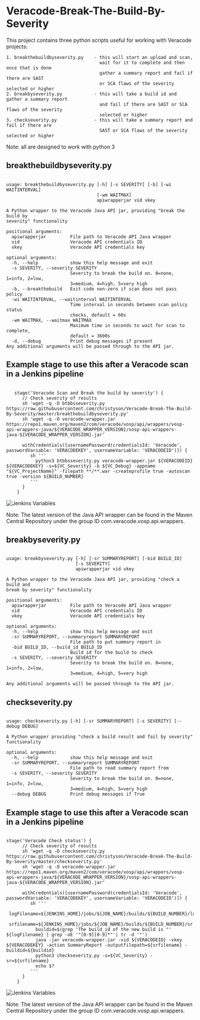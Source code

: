 # Veracode-Break-The-Build-By-Severity

This project contains three python scripts useful for working with Veracode projects:
    
    1. breakthebuildbyseverity.py    - this will start an upload and scan, 
                                       wait for it to complete and then once that is done 
                                       gather a summary report and fail if there are SAST 
                                       or SCA flaws of the severity selected or higher
    2. breakbyseverity.py            - this will take a build id and gather a summary report 
                                       and fail if there are SAST or SCA flaws of the severity
                                       selected or higher
    3. checkseverity.py              - this will take a summary report and fail if there are 
                                       SAST or SCA flaws of the severity selected or higher

Note: all are designed to work with python 3

## breakthebuildbyseverity.py
<pre><code>    
usage: breakthebuildbyseverity.py [-h] [-s SEVERITY] [-b] [-wi WAITINTERVAL]
                                  [-wm WAITMAX]
                                  apiwrapperjar vid vkey

A Python wrapper to the Veracode Java API jar, providing "break the build by
severity" functionality 

positional arguments:
  apiwrapperjar         File path to Veracode API Java wrapper
  vid                   Veracode API credentials ID
  vkey                  Veracode API credentials key

optional arguments:
  -h, --help            show this help message and exit
  -s SEVERITY, --severity SEVERITY
                        Severity to break the build on. 0=none, 1=info, 2=low,
                        3=medium, 4=high, 5=very high
  -b, --breakthebuild   Exit code non-zero if scan does not pass policy
  -wi WAITINTERVAL, --waitinterval WAITINTERVAL
                        Time interval in seconds between scan policy status
                        checks, default = 60s
  -wm WAITMAX, --waitmax WAITMAX
                        Maximum time in seconds to wait for scan to complete,
                        default = 3600s
  -d, --debug           Print debug messages if present
Any additional arguments will be passed through to the API jar.
</pre></code>    

## Example stage to use this after a Veracode scan in a Jenkins pipeline
<pre><code>
   stage('Veracode Scan and Break the build by severity') {
      // Check severity of results
      sh 'wget -q -O btbbsseverity.py https://raw.githubusercontent.com/christyson/Veracode-Break-The-Build-By-Severity/master/breakthebuildbyseverity.py'
      sh 'wget -q -O veracode-wrapper.jar https://repo1.maven.org/maven2/com/veracode/vosp/api/wrappers/vosp-api-wrappers-java/${VERACODE_WRAPPER_VERSION}/vosp-api-wrappers-java-${VERACODE_WRAPPER_VERSION}.jar'

      withCredentials([usernamePassword(credentialsId: 'Veracode', passwordVariable: 'VERACODEKEY', usernameVariable: 'VERACODEID')]) {
         sh '''
           python3 btbbsseverity.py veracode-wrapper.jar ${VERACODEID} ${VERACODEKEY} -s=${VC_Severity} -b ${VC_Debug} -appname "${VC_ProjectName}" -filepath **/**.war -createprofile true -autoscan true -version ${BUILD_NUMBER}
         '''
      }
    }
</pre></code>    
![Jenkins Variables](https://github.com/christyson/Veracode-Break-The-Build-By-Severity/blob/master/bbts_Jenkins_Variables.PNG)

Note: The latest version of the Java API wrapper can be found in the Maven Central Repository under the group ID com.veracode.vosp.api.wrappers. 

## breakbyseverity.py
<pre><code>    
usage: breakbyseverity.py [-h] [-sr SUMMARYREPORT] [-bid BUILD_ID]
                          [-s SEVERITY]
                          apiwrapperjar vid vkey

A Python wrapper to the Veracode Java API jar, providing "check a build and
break by severity" functionality

positional arguments:
  apiwrapperjar         File path to Veracode API Java wrapper
  vid                   Veracode API credentials ID
  vkey                  Veracode API credentials key

optional arguments:
  -h, --help            show this help message and exit
  -sr SUMMARYREPORT, --summaryreport SUMMARYREPORT
                        File path to put summary report in
  -bid BUILD_ID, --build_id BUILD_ID
                        Build id for the build to check
  -s SEVERITY, --severity SEVERITY
                        Severity to break the build on. 0=none, 1=info, 2=low,
                        3=medium, 4=high, 5=very high

Any additional arguments will be passed through to the API jar.
</pre></code>    

## checkseverity.py
<pre><code>    
usage: checkseverity.py [-h] [-sr SUMMARYREPORT] [-s SEVERITY] [--debug DEBUG]

A Python wrapper providing "check a build result and fail by severity"
functionality

optional arguments:
  -h, --help            show this help message and exit
  -sr SUMMARYREPORT, --summaryreport SUMMARYREPORT
                        File path to read summary report from
  -s SEVERITY, --severity SEVERITY
                        Severity to break the build on. 0=none, 1=info, 2=low,
                        3=medium, 4=high, 5=very high
  --debug DEBUG         Print debug messages if True
</pre></code>    


## Example stage to use this after a Veracode scan in a Jenkins pipeline
<pre><code>
stage('Veracode Check status') {
      // Check severity of results
      sh 'wget -q -O checkseverity.py https://raw.githubusercontent.com/christyson/Veracode-Break-The-Build-By-Severity/master/checkseverity.py'
      sh 'wget -q -O veracode-wrapper.jar https://repo1.maven.org/maven2/com/veracode/vosp/api/wrappers/vosp-api-wrappers-java/${VERACODE_WRAPPER_VERSION}/vosp-api-wrappers-java-${VERACODE_WRAPPER_VERSION}.jar'

      withCredentials([usernamePassword(credentialsId: 'Veracode', passwordVariable: 'VERACODEKEY', usernameVariable: 'VERACODEID')]) {
         sh '''
           logFilename=${JENKINS_HOME}/jobs/${JOB_NAME}/builds/${BUILD_NUMBER}/log
           srfilename=${JENKINS_HOME}/jobs/${JOB_NAME}/builds/${BUILD_NUMBER}/sr.xml
           buildid=$(grep 'The build_id of the new build is "' ${logFilename} | grep -oE '"[0-9][0-9]*"'| tr -d '"')
           java -jar veracode-wrapper.jar -vid ${VERACODEID} -vkey ${VERACODEKEY} -action SummaryReport -outputfilepath=${srfilename} -buildid=${buildid}
           python3 checkseverity.py -s=${VC_Severity} -sr=${srfilename}
           echo $?
         '''
      } 
    }
</pre></code>
![Jenkins Variables](https://github.com/christyson/Veracode-Break-The-Build-By-Severity/blob/master/Jenkins_Variables.PNG)

Note: The latest version of the Java API wrapper can be found in the Maven Central Repository under the group ID com.veracode.vosp.api.wrappers. 

